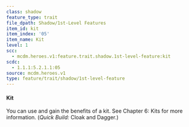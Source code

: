 ```yaml
---
class: shadow
feature_type: trait
file_dpath: Shadow/1st-Level Features
item_id: kit
item_index: '05'
item_name: Kit
level: 1
scc:
  - mcdm.heroes.v1:feature.trait.shadow.1st-level-feature:kit
scdc:
  - 1.1.1:5.2.1.1:05
source: mcdm.heroes.v1
type: feature/trait/shadow/1st-level-feature
---
```


#### Kit

You can use and gain the benefits of a kit. See Chapter 6: Kits for more information. (*Quick Build:* Cloak and Dagger.)
